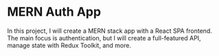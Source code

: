# MERN Auth App

In this project, I will create a MERN stack app with a React SPA frontend. The main focus is authentication, but I will create a full-featured API, manage state with Redux Toolkit, and more.
